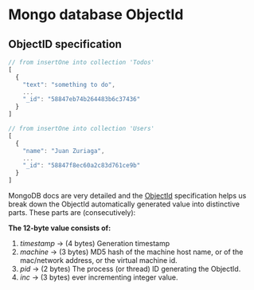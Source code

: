 # Mongo database ObjectId

## ObjectID specification

```javascript
// from insertOne into collection 'Todos'
[
  {
    "text": "something to do",
    ...
    "_id": "58847eb74b264483b6c37436"
  }
]
```

```javascript
// from insertOne into collection 'Users'
[
  {
    "name": "Juan Zuriaga",
    ...
    "_id": "58847f8ec60a2c83d761ce9b"
  }
]
```

MongoDB docs are very detailed and the
[ObjectId](http://www.mongodb.org/display/DOCS/Object+IDs#ObjectIDs-BSONObjectIDSpecification) specification helps us break down the ObjectId automatically generated value into distinctive parts. These parts are (consecutively):

__The 12-byte value consists of:__

1. *timestamp* → (4 bytes) Generation timestamp
2. *machine* → (3 bytes) MD5 hash of the machine host name, or of the mac/network address, or the virtual machine id.
3. *pid* → (2 bytes) The process (or thread) ID generating the ObjectId.
4. *inc* → (3 bytes) ever incrementing integer value.
